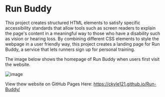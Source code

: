 # Run Buddy
This project creates structured HTML elements to satisfy specific accessibility standards that allow tools
such as screen readers to explain the page's content in a meaningful way to those who have a disability such as vision or hearing loss. 
By combining different CSS elements to style the webpage in a user friendly way, this project creates a landing page for Run Buddy, 
a service that lets runners sign up for personal training.

The image below shows the homepage of Run Buddy when users first visit the website.

![image](https://user-images.githubusercontent.com/75647359/145303971-3d469557-e678-4ef2-b301-2aac19d0a6f6.png)

View thew website on GitHub Pages Here: https://ckyle121.github.io/Run-Buddy/
